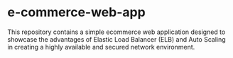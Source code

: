 # e-commerce-web-app
This repository contains a simple ecommerce web application designed to showcase the advantages of Elastic Load Balancer (ELB) and Auto Scaling in creating a highly available and secured network environment.
